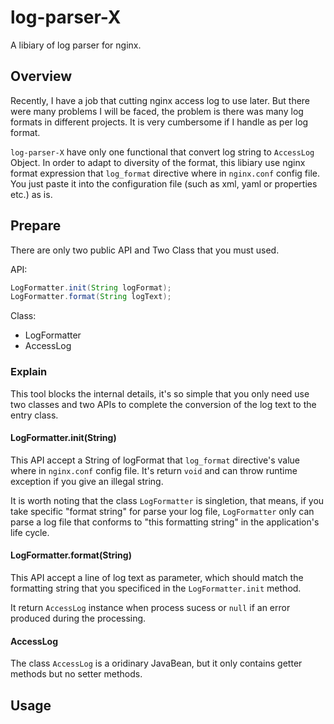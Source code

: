 
# log-parser-X

A libiary of log parser for nginx.

## Overview

Recently, I have a job that cutting nginx access log to use later. But there were many problems I will be faced, the problem is there was many log formats in different projects. It is very cumbersome if I handle as per log format. 

`log-parser-X` have only one functional that convert log string to `AccessLog` Object. In order to adapt to diversity of the format, this libiary use nginx format expression that `log_format` directive where in `nginx.conf` config file. You just paste it into the configuration file (such as xml, yaml or properties etc.) as is.

## Prepare

There are only two public API and Two Class that you must used.

API:
```Java
LogFormatter.init(String logFormat);
LogFormatter.format(String logText);
```

Class:
* LogFormatter
* AccessLog

### Explain

This tool blocks the internal details, it's so simple that you only need use two classes and two APIs to complete the conversion of the log text to the entry class.

#### LogFormatter.init(String)

This API accept a String of logFormat that `log_format` directive's value where in `nginx.conf` config file.
It's return `void` and can throw runtime exception if you give an illegal string.

It is worth noting that the class `LogFormatter` is singletion, that means, if you take specific "format string" for parse your log file, `LogFormatter` only can parse a log file that conforms to "this formatting string" in the application's life cycle.

#### LogFormatter.format(String)

This API accept a line of log text as parameter, which should match the formatting string that you specificed in the `LogFormatter.init` method.

It return `AccessLog` instance when process sucess or `null` if an error produced during the processing.

#### AccessLog

The class `AccessLog` is a oridinary JavaBean, but it only contains getter methods but no setter methods.

## Usage












